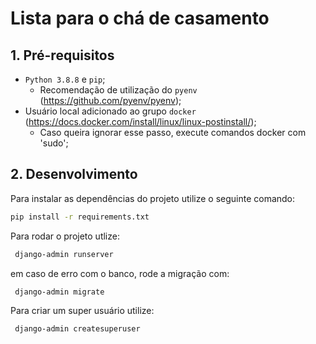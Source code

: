 Lista para o chá de casamento
==========================================

## 1. Pré-requisitos


- `Python 3.8.8` e `pip`;
  - Recomendação de utilização do `pyenv` (<https://github.com/pyenv/pyenv>);
- Usuário local adicionado ao grupo `docker` (<https://docs.docker.com/install/linux/linux-postinstall/>);
  - Caso queira ignorar esse passo, execute comandos docker com 'sudo';

## 2. Desenvolvimento

Para instalar as dependências do projeto utilize o seguinte comando:

```bash
pip install -r requirements.txt
```

Para rodar o projeto utlize:
```bash
 django-admin runserver
 ```
 em caso de erro com o banco, rode a migração com:

```bash
 django-admin migrate
 ```

Para criar um super usuário utilize:

```bash
 django-admin createsuperuser
 ```
